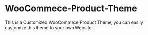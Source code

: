 # WooCommece-Product-Theme
This is a Customized WooCommece Product Theme, you can easily customize this theme to your own Website
